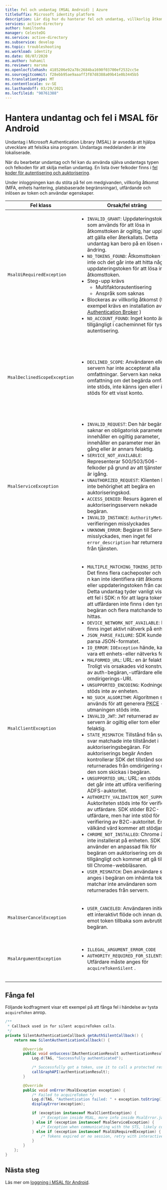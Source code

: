```yaml
---
title: Fel och undantag (MSAL Android) | Azure
titleSuffix: Microsoft identity platform
description: Lär dig hur du hanterar fel och undantag, villkorlig åtkomst och anspråk på anspråk i MSAL Android-program.
services: active-directory
author: hamiltonha
manager: CelesteDG
ms.service: active-directory
ms.subservice: develop
ms.topic: troubleshooting
ms.workload: identity
ms.date: 08/07/2020
ms.author: hahamil
ms.reviewer: marsma
ms.openlocfilehash: 4185206e92a78c2684ba1690f03700ef2532cc5e
ms.sourcegitcommit: f28ebb95ae9aaaff3f87d8388a09b41e0b3445b5
ms.translationtype: MT
ms.contentlocale: sv-SE
ms.lasthandoff: 03/29/2021
ms.locfileid: "98761388"
---
```

# <a name="handle-exceptions-and-errors-in-msal-for-android"></a>Hantera undantag och fel i MSAL för Android

Undantag i Microsoft Authentication Library (MSAL) är avsedda att hjälpa utvecklare att felsöka sina program. Undantags meddelanden är inte lokaliserade.

När du bearbetar undantag och fel kan du använda själva undantags typen och felkoden för att skilja mellan undantag.  En lista över felkoder finns i [fel koder för autentisering och auktorisering](reference-aadsts-error-codes.md).

Under inloggningen kan du stöta på fel om medgivanden, villkorlig åtkomst (MFA, enhets hantering, platsbaserade begränsningar), utfärdande och inlösen av token och användar egenskaper.


|Fel klass | Orsak/fel sträng| Så här hanterar du |
|-----------|------------|----------------|
|`MsalUiRequiredException`| <ul><li>`INVALID_GRANT`: Uppdateringstoken som används för att lösa in åtkomsttoken är ogiltig, har upphört att gälla eller återkallats. Detta undantag kan bero på en lösen ords ändring. </li><li>`NO_TOKENS_FOUND`: Åtkomsttoken finns inte och det går inte att hitta någon uppdateringstoken för att lösa in åtkomsttoken.</li> <li>Steg-upp krävs<ul><li>Multifaktorautentisering</li><li>Anspråk som saknas</li></ul></li><li>Blockeras av villkorlig åtkomst (till exempel krävs en installation av [Authentication Broker](./msal-android-single-sign-on.md) )</li><li>`NO_ACCOUNT_FOUND`: Inget konto är tillgängligt i cacheminnet för tyst autentisering.</li></ul> |Anropa `acquireToken()` för att uppmana användaren att ange sitt användar namn och lösen ord och eventuellt godkänna och utföra Multi Factor Authentication.|
|`MsalDeclinedScopeException`|<ul><li>`DECLINED_SCOPE`: Användaren eller servern har inte accepterat alla omfattningar. Servern kan neka en omfattning om det begärda omfånget inte stöds, inte känns igen eller inte stöds för ett visst konto. </li></ul>| Utvecklaren bör bestämma om du vill fortsätta autentiseringen med de beviljade omfattningarna eller avsluta autentiseringsprocessen. Alternativ för att skicka begäran om Hämta token endast för beviljade omfattningar och tillhandahålla tips för vilka behörigheter som har beviljats genom att skicka `silentParametersForGrantedScopes` och anropa `acquireTokenSilent` . |
|`MsalServiceException`|<ul><li>`INVALID_REQUEST`: Den här begäran saknar en obligatorisk parameter, innehåller en ogiltig parameter, innehåller en parameter mer än en gång eller är annars felaktig. </li><li>`SERVICE_NOT_AVAILABLE`: Representerar 500/503/506-felkoder på grund av att tjänsten inte är igång. </li><li>`UNAUTHORIZED_REQUEST`: Klienten har inte behörighet att begära en auktoriseringskod.</li><li>`ACCESS_DENIED`: Resurs ägaren eller auktoriseringsservern nekade begäran.</li><li>`INVALID_INSTANCE`: `AuthorityMetadata` verifieringen misslyckades</li><li>`UNKNOWN_ERROR`: Begäran till Server misslyckades, men inget fel `error_description` har returnerats från tjänsten.</li><ul>| Den här undantags klassen representerar fel vid kommunikation med tjänsten, kan vara från behörighets-eller token-slutpunkterna. MSAL läser fel och error_description från Server svaret. De här felen löses vanligt vis genom att du korrigerar appars konfigurationer i kod eller i registrerings portalen för appen. Sällan ett avbrott i tjänsten kan utlösa den här varningen, som bara kan begränsas genom att vänta på att tjänsten ska återställas.  |
|`MsalClientException`|<ul><li> `MULTIPLE_MATCHING_TOKENS_DETECTED`: Det finns flera cacheposter och SDK: n kan inte identifiera rätt åtkomst eller uppdateringstoken från cachen. Detta undantag tyder vanligt vis på ett fel i SDK: n för att lagra token eller att utfärdaren inte finns i den tysta begäran och flera matchande token hittas. </li><li>`DEVICE_NETWORK_NOT_AVAILABLE`: Det finns inget aktivt nätverk på enheten. </li><li>`JSON_PARSE_FAILURE`: SDK kunde inte parsa JSON-formatet.</li><li>`IO_ERROR`: `IOException` hände, kan vara ett enhets-eller nätverks fel. </li><li>`MALFORMED_URL`: URL: en är felaktig. Troligt vis orsakades vid konstruktion av auth-begäran,-utfärdare eller omdirigerings-URI. </li><li>`UNSUPPORTED_ENCODING`: Kodningen stöds inte av enheten. </li><li>`NO_SUCH_ALGORITHM`: Algoritmen som används för att generera [PKCE](https://tools.ietf.org/html/rfc7636) -utmaningen stöds inte. </li><li>`INVALID_JWT`: `JWT` returnerad av servern är ogiltig eller tom eller felaktig. </li><li>`STATE_MISMATCH`: Tillstånd från svars svar matchade inte tillståndet i auktoriseringsbegäran. För auktoriserings begär Anden kontrollerar SDK det tillstånd som returnerades från omdirigering och den som skickas i begäran. </li><li>`UNSUPPORTED_URL`: URL: en stöds inte, det går inte att utföra verifiering av ADFS-auktoritet. </li><li> `AUTHORITY_VALIDATION_NOT_SUPPORTED`: Auktoriteten stöds inte för verifiering av utfärdare. SDK stöder B2C-utfärdare, men har inte stöd för verifiering av B2C-auktoritet. Endast välkänd värd kommer att stödjas. </li><li>`CHROME_NOT_INSTALLED`: Chrome är inte installerat på enheten. SDK använder en anpassad flik för begäran om auktorisering om det är tillgängligt och kommer att gå tillbaka till Chrome-webbläsaren. </li><li>`USER_MISMATCH`: Den användare som anges i begäran om inhämta token matchar inte användaren som returnerades från servern.</li></ul>|Den här undantags klassen representerar allmänna fel som är lokala i biblioteket. Dessa undantag kan hanteras genom att korrigera begäran.|
|`MsalUserCancelException`|<ul><li>`USER_CANCELED`: Användaren initierade ett interaktivt flöde och innan du tar emot token tillbaka som avbrutit begäran. </li></ul>||
|`MsalArgumentException`|<ul><li>`ILLEGAL_ARGUMENT_ERROR_CODE`</li><li>`AUTHORITY_REQUIRED_FOR_SILENT`: Utfärdare måste anges för `acquireTokenSilent` .</li></ul>|De här felen kan begränsas av utvecklaren som korrigerar argument och säkerställer aktivitet för interaktiv autentisering, motringning för slut för ande, omfattningar och ett konto med ett giltigt ID har angetts.|


## <a name="catching-errors"></a>Fånga fel

Följande kodfragment visar ett exempel på att fånga fel i händelse av tysta `acquireToken` anrop.

```java
/**
 * Callback used in for silent acquireToken calls.
 */
private SilentAuthenticationCallback getAuthSilentCallback() {
    return new SilentAuthenticationCallback() {

        @Override
        public void onSuccess(IAuthenticationResult authenticationResult) {
            Log.d(TAG, "Successfully authenticated");

            /* Successfully got a token, use it to call a protected resource - MSGraph */
            callGraphAPI(authenticationResult);
        }

        @Override
        public void onError(MsalException exception) {
            /* Failed to acquireToken */
            Log.d(TAG, "Authentication failed: " + exception.toString());
            displayError(exception);

            if (exception instanceof MsalClientException) {
                /* Exception inside MSAL, more info inside MsalError.java */
            } else if (exception instanceof MsalServiceException) {
                /* Exception when communicating with the STS, likely config issue */
            } else if (exception instanceof MsalUiRequiredException) {
                /* Tokens expired or no session, retry with interactive */
            }
        }
    };
}
```

## <a name="next-steps"></a>Nästa steg

Läs mer om [loggning i MSAL för Android](msal-logging-android.md).